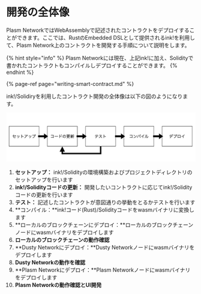 # 開発の全体像

Plasm NetworkではWebAssemblyで記述されたコントラクトをデプロイすることができます。ここでは、RustのEmbedded DSLとして提供されるink!を利用して、Plasm Network上のコントラクトを開発する手順について説明をします。

{% hint style="info" %}
Plasm Networkには現在、上記ink!に加え、Solidityで書かれたコントラクトもコンパイルしデプロイすることができます。
{% endhint %}

{% page-ref page="writing-smart-contract.md" %}

ink!/Solidiryを利用したコントラクト開発の全体像は以下の図のようになります。

![](../.gitbook/assets/screen-shot-2020-07-19-at-12.24.16.png)

1. **セットアップ：** ink!/Solidityの環境構築およびプロジェクトディレクトリのセットアップを行います
2. **ink!/Solidityコードの更新：** 開発したいコントラクトに応じてink!/Solidityコードの更新を行います
3. **テスト：** 記述したコントラクトが意図通りの挙動をとるかテストを行います
4. **コンパイル：**ink!コード\(Rust\)/Solidityコードをwasmバイナリに変換します
5. **ローカルのブロックチェーンにデプロイ：**ローカルのブロックチェーンノードにwasmバイナリをデプロイします
6. **ローカルのブロックチェーンの動作確認**
7. **Dusty Networkにデプロイ：**Dusty Networkノードにwasmバイナリをデプロイします
8. **Dusty Networkの動作を確認**
9. **Plasm Networkにデプロイ：**Plasm Networkノードにwasmバイナリをデプロイします
10. **Plasm Networkの動作確認とUI開発**

